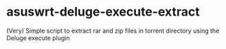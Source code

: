 # asuswrt-deluge-execute-extract
(Very) Simple script to extract rar and zip files in torrent directory using the Deluge execute plugin

